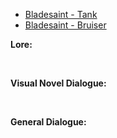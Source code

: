 - [Bladesaint - Tank](/pawnsImplemented/Bladesaint/BladesaintTank/)
- [Bladesaint - Bruiser](/pawnsImplemented/Bladesaint/BladesaintBruiser/)

**Lore:**

<br>

**Visual Novel Dialogue:**

<br>

**General Dialogue:**

<br>


